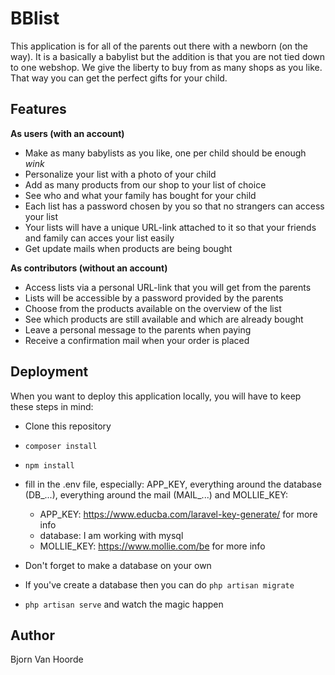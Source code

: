 # BBlist

This application is for all of the parents out there with a newborn (on the way).
It is a basically a babylist but the addition is that you are not tied down to one webshop. We give the liberty to buy from as many shops as you like. That way you can get the perfect gifts for your child.


## Features

**As users (with an account)**

- Make as many babylists as you like, one per child should be enough *wink*
- Personalize your list with a photo of your child
- Add as many products from our shop to your list of choice
- See who and what your family has bought for your child
- Each list has a password chosen by you so that no strangers can access your list
- Your lists will have a unique URL-link attached to it so that your friends and family can acces your list easily
- Get update mails when products are being bought


**As contributors (without an account)**

- Access lists via a personal URL-link that you will get from the parents
- Lists will be accessible by a password provided by the parents
- Choose from the products available on the overview of the list
- See which products are still available and which are already bought
- Leave a personal message to the parents when paying
- Receive a confirmation mail when your order is placed


## Deployment

When you want to deploy this application locally, you will have to keep these steps in mind:

- Clone this repository
- `composer install`
- `npm install`
- fill in the .env file, especially: APP_KEY, everything around the database (DB_...), everything around the mail (MAIL_...) and MOLLIE_KEY:
    - APP_KEY: https://www.educba.com/laravel-key-generate/ for more info
    - database: I am working with mysql
    - MOLLIE_KEY:  https://www.mollie.com/be for more info

- Don't forget to make a database on your own
- If you've create a database then you can do `php artisan migrate`
- `php artisan serve` and watch the magic happen


## Author

Bjorn Van Hoorde

